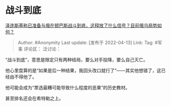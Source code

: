 # 战斗到底
[泽连斯基称已准备与俄在顿巴斯战斗到底，这释放了什么信号？目前俄乌局势如何？](https://www.zhihu.com/question/527431308/answer/2436895448)

> Author: #Anonymity
> Last update: [发布于 2022-04-13]
> Link:
> Tag: #军事
> 评论区：
> 泛讨论：

“战斗到底”，意思是限定只有两种结局，要么对手投降，要么自己灭亡。

他心里盘算的是“如果是后一种结果，我回头改口就行了”——其实他想错了，这已经由不得他了。

他可能会成为“票选最糟可能导致什么程度的恶果”的历史教材。

甚至排名还会在希特勒之上。
